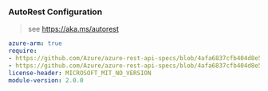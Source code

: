### AutoRest Configuration

> see https://aka.ms/autorest

``` yaml
azure-arm: true
require:
- https://github.com/Azure/azure-rest-api-specs/blob/4afa6837cfb404d8e5ffa8a604a5e09996d6f79e/specification/dataprotection/resource-manager/readme.md
- https://github.com/Azure/azure-rest-api-specs/blob/4afa6837cfb404d8e5ffa8a604a5e09996d6f79e/specification/dataprotection/resource-manager/readme.go.md
license-header: MICROSOFT_MIT_NO_VERSION
module-version: 2.0.0
```